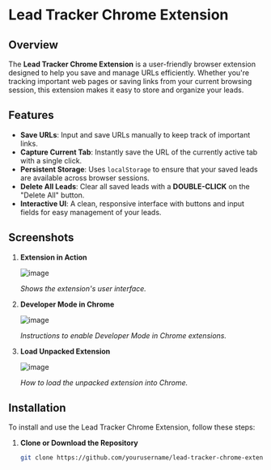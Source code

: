 # Lead Tracker Chrome Extension

## Overview

The **Lead Tracker Chrome Extension** is a user-friendly browser extension designed to help you save and manage URLs efficiently. Whether you're tracking important web pages or saving links from your current browsing session, this extension makes it easy to store and organize your leads.

## Features

- **Save URLs**: Input and save URLs manually to keep track of important links.
- **Capture Current Tab**: Instantly save the URL of the currently active tab with a single click.
- **Persistent Storage**: Uses `localStorage` to ensure that your saved leads are available across browser sessions.
- **Delete All Leads**: Clear all saved leads with a **DOUBLE-CLICK** on the "Delete All" button.
- **Interactive UI**: A clean, responsive interface with buttons and input fields for easy management of your leads.

## Screenshots

1. **Extension in Action**

   ![image](https://github.com/user-attachments/assets/d7ee5f0e-aa0f-4eac-9808-e626fc546f61)



   *Shows the extension's user interface.*

   

3. **Developer Mode in Chrome**

   ![image](https://github.com/user-attachments/assets/dfcc73ed-742c-43c5-be11-472f0754a546)


   *Instructions to enable Developer Mode in Chrome extensions.*

4. **Load Unpacked Extension**

   ![image](https://github.com/user-attachments/assets/01f8b940-7353-40a0-95ea-d81bea4243cd)


   *How to load the unpacked extension into Chrome.*

## Installation

To install and use the Lead Tracker Chrome Extension, follow these steps:

1. **Clone or Download the Repository**

   ```bash
   git clone https://github.com/yourusername/lead-tracker-chrome-extension.git

